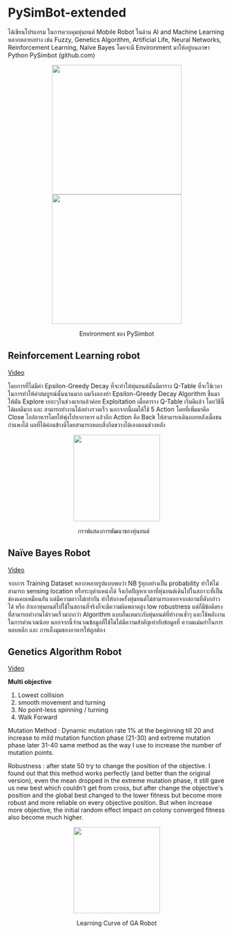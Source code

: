 # PySimBot-extended

ได้เขียนโปรแกรม ในการควบคุมหุ่นยนต์ Mobile Robot ในด้าน AI and Machine Learning หลากหลายอย่าง เช่น Fuzzy, Genetics Algorithm, Artificial Life, Neural Networks, Reinforcement Learning, Naïve Bayes โดยจะมี Environment มาให้อยู่บนภาษา Python PySimbot (github.com)

<div align="center">
  <img height="300" src="https://user-images.githubusercontent.com/38836072/163747471-84b29dc6-0433-4213-945c-08ae7984754e.png">
  <img height="300" src="https://user-images.githubusercontent.com/38836072/163747476-f209bcf9-722e-4b01-9361-4439a289f5c8.png">
  
  Environment ของ PySimbot
</div>
  
<!--Reinforcement Learning robot-->
## Reinforcement Learning robot
[Video](https://www.youtube.com/watch?v=k3BVSOvV5u8)

โดยการที่ไม่มีค่า Epsilon-Greedy Decay ที่จะทำให้หุ่นยนต์นั้นมีตาราง Q-Table ที่จะใช้เวลาในการทำให้ค่าสมบูรณ์นั้นนานมาก ผมจึงลองทำ Epsilon-Greedy Decay Algorithm ขึ้นมาให้มัน Explore เยอะๆในช่วงแรกแล้วค่อย Exploitation เมื่อตาราง Q-Table เริ่มดีแล้ว โดยวิธีนี้ได้ผลดีมาก และ สามารถทำงานได้อย่างรวดเร็ว นอกจากนี้ผมได้ใช้ 5 Action โดยที่เพิ่มมาคือ Close ไกล้อาหารโดยให้พุ่งไปหาอาหาร แล้วอีก Action คือ Back ให้สามารถเดินถอยหลังเมื่อชนกำแพงได้ ผลที่ได้ค่อนข้างดีโดยสามารถหลบสิ่งกีดขวางได้เองตอนช่วงหลัง

<div align="center">
  <img height="200" src="https://user-images.githubusercontent.com/38836072/163748063-1e56ac99-946c-4cc2-99d8-864bbaad4ebd.png">
  
  กราฟแสดงการพัฒนาของหุ่นยนต์ 
</div>

<!--Naïve Bayes Robot-->
## Naïve Bayes Robot
[Video](https://youtu.be/FdqGhlOucJ0)

จากการ Training Dataset หลากหลายรูปแบบพบว่า NB รู้ทุกอย่างเป็น probability ทำให้ไม่สามารถ sensing location หรือระบุตำแหน่งได้ จึงเกิดปัญหาเวลาที่หุ่นยนต์เดินไปในสภาวะที่เป็นช่องแคบเหมือนกัน แต่มีความยาวไม่เท่ากัน ทำให้บางครั้งหุ่นยนต์ไม่สามารถออกจากสถานที่ดังกล่าวได้ หรือ ถ้าเอาหุ่นยนต์ไปใช้ในสถานที่จริงก็จะมีความผิดพลาดสูง low robustness แต่ก็มีข้อดีตรงที่สามารถทำงานได้รวดเร็วมากกว่า Algorithm แบบอื่นเหมาะกับหุ่นยนต์ที่ทำงานซ้ำๆ และใช้พลังงานในการคำนวณน้อย นอกจากนี้จำนวณข้อมูลที่ใช้ไม่ได้มีความสำคัญเท่ากับข้อมูลที่ ความแม่นยำในการหลบหลีก และ การเล็งมุมของอาหารให้ถูกต้อง

<!--Genetics Algorithm Robot-->
## Genetics Algorithm Robot
[Video](https://youtu.be/jNgFGnaLr1Y)

**Multi objective**
1. Lowest collision 
2. smooth movement and turning
3. No point-less spinning / turning
4. Walk Forward

Mutation Method : Dynamic mutation rate 1% at the beginning till 20 and increase to mild mutation function phase (21-30) and extreme mutation phase later 31-40 same method as the way I use to increase the number of mutation points.

Robustness : after state 50 try to change the position of the objective. I found out that this method works perfectly (and better than the original version), even the mean dropped in the extreme mutation phase, it still gave us new best which couldn't get from cross, but after change the objective's position and the global best changed to the lower fitness but become more robust and more reliable on every objective position. But when increase more objective, the initial random effect impact on colony converged fitness also become much higher. 


<div align="center">
  <img height="200" src="https://user-images.githubusercontent.com/38836072/163748365-a2690424-ff60-4823-b064-70c8ba3f004b.png">
  
  Learning Curve of GA Robot
</div>
